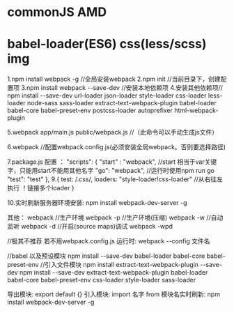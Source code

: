 # commonJS AMD
# babel-loader(ES6) css(less/scss) img 

1.npm install webpack -g //全局安装webpack
2.npm init //当前目录下，创建配置项
3.npm install webpack --save-dev //安装本地依赖项
4.安装其他依赖项//
npm install --save-dev url-loader json-loader style-loader css-loader less-loader node-sass sass-loader extract-text-webpack-plugin babel-loader babel-core babel-preset-env postcss-loader autoprefixer html-webpack-plugin

5.webpack app/main.js public/webpack.js //（此命令可以手动生成js文件）

6.webpack //配置webpack.config.js(必须安装全局webpack。否则要选择路径)

7.package.js 配置 ：
"scripts": {
    "start" : "webpack",  //start 相当于var关键字，只能用start不能用其他名字
    "go": "webpack",      //运行时使用npm run go
    "test": "test"
},
9.{
      test: /\.css/,
      loaders: "style-loader!css-loader"  //从右往左执行 ！链接多个loader
  }
  
10.实时刷新服务器环境安装: npm install webpack-dev-server -g


其他：
webpack //生产环境
webpack -p //生产环境(压缩)
webpack -w //自动监听
webpack -d //开启(source maps)调试
webpack -wpd

//极其不推荐
若不用webpack.config.js
运行时: webpack --config 文件名

//babel 以及预设模块
npm install --save-dev babel-loader babel-core babel-preset-env
//引入文件模块
npm install extract-text-webpack-plugin --save-dev
npm install --save-dev extract-text-webpack-plugin babel-loader babel-core babel-preset-env css-loader style-loader sass-loader


导出模块: export default {}
引入模块: import 名字 from 模块名实时刷新: npm install webpack-dev-server -g
   